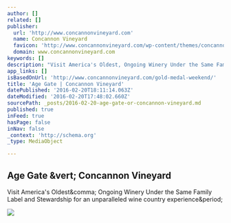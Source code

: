 ```yaml
---
author: []
related: []
publisher:
  url: 'http://www.concannonvineyard.com'
  name: Concannon Vineyard
  favicon: 'http://www.concannonvineyard.com/wp-content/themes/concannonvineyards/img/favicon.ico'
  domain: www.concannonvineyard.com
keywords: []
description: "Visit America's Oldest, Ongoing Winery Under the Same Family Label and Stewardship for an unparalleled wine country experience."
app_links: []
isBasedOnUrl: 'http://www.concannonvineyard.com/gold-medal-weekend/'
title: 'Age Gate | Concannon Vineyard'
datePublished: '2016-02-20T18:11:14.063Z'
dateModified: '2016-02-20T17:48:02.660Z'
sourcePath: _posts/2016-02-20-age-gate-or-concannon-vineyard.md
published: true
inFeed: true
hasPage: false
inNav: false
_context: 'http://schema.org'
_type: MediaObject

---
```

<article style=""><h1>Age Gate &amp;vert; Concannon Vineyard</h1><p>Visit America's Oldest&amp;comma; Ongoing Winery Under the Same Family Label and Stewardship for an unparalleled wine country experience&amp;period;</p><img src="http://www.concannonvineyard.com/wp-content/themes/concannonvineyards/img/age-gate-logo.png" /></article>